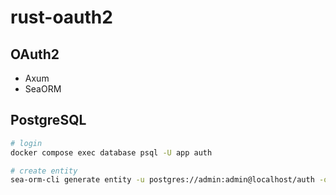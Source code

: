 # rust-oauth2

## OAuth2

- Axum
- SeaORM

## PostgreSQL

```zsh
# login
docker compose exec database psql -U app auth

# create entity
sea-orm-cli generate entity -u postgres://admin:admin@localhost/auth -o src/entity
```
